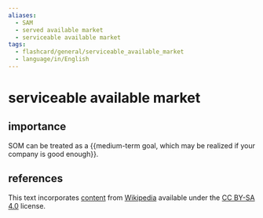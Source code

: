 ```yaml
---
aliases:
  - SAM
  - served available market
  - serviceable available market
tags:
  - flashcard/general/serviceable_available_market
  - language/in/English
---
```


# serviceable available market

## importance

SOM can be treated as a {{medium-term goal, which may be realized if your company is good enough}}. <!--SR:!2024-05-10,4,270-->

## references

This text incorporates [content](https://en.wikipedia.org/wiki/serviceable_available_market) from [Wikipedia](Wikipedia.md) available under the [CC BY-SA 4.0](https://creativecommons.org/licenses/by-sa/4.0/) license.
